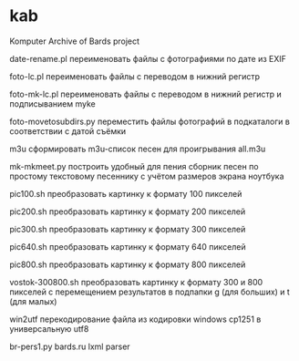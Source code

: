 # kab
Komputer Archive of Bards project

date-rename.pl
переименовать файлы с фотографиями по дате из EXIF

foto-lc.pl
переименовать файлы с переводом в нижний регистр

foto-mk-lc.pl
переименовать файлы с переводом в нижний регистр и подписыванием myke

foto-movetosubdirs.py
переместить файлы фотографий в подкаталоги в соответствии с датой съёмки

m3u
сформировать m3u-список песен для проигрывания all.m3u

mk-mkmeet.py
построить удобный для пения сборник песен по простому текстовому песеннику
с учётом размеров экрана ноутбука

pic100.sh
преобразовать картинку к формату 100 пикселей

pic200.sh
преобразовать картинку к формату 200 пикселей

pic300.sh
преобразовать картинку к формату 300 пикселей

pic640.sh
преобразовать картинку к формату 640 пикселей

pic800.sh
преобразовать картинку к формату 800 пикселей

vostok-300800.sh
преобразовать картинку к формату 300 и 800 пикселей с перемещением результатов в подпапки g (для больших) и t (для малых)

win2utf
перекодирование файла из кодировки windows cp1251 в универсальную utf8

br-pers1.py
bards.ru lxml parser 

